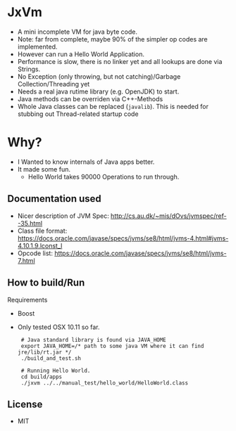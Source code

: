 JxVm
====
* A mini incomplete VM for java byte code.
* Note: far from complete, maybe 90% of the simpler op codes are implemented.
* However can run a Hello World Application.
* Performance is slow, there is no linker yet and all lookups are done via Strings.
* No Exception (only throwing, but not catching)/Garbage Collection/Threading yet
* Needs a real java rutime library (e.g. OpenJDK) to start.
* Java methods can be overriden via C++-Methods
* Whole Java classes can be replaced (`javalib`). This is needed for stubbing out Thread-related startup code

Why?
====
* I Wanted to know internals of Java apps better.
* It made some fun.
   * Hello World takes 90000 Operations to run through.


Documentation used
------------------

* Nicer description of JVM Spec: http://cs.au.dk/~mis/dOvs/jvmspec/ref--35.html
* Class file format: https://docs.oracle.com/javase/specs/jvms/se8/html/jvms-4.html#jvms-4.10.1.9.lconst_l
* Opcode list: https://docs.oracle.com/javase/specs/jvms/se8/html/jvms-7.html

How to build/Run
----------------

Requirements

 * Boost
 * Only tested OSX 10.11 so far.
 
        # Java standard library is found via JAVA_HOME
        export JAVA_HOME=/* path to some java VM where it can find jre/lib/rt.jar */
        ./build_and_test.sh

        # Running Hello World.
        cd build/apps
        ./jxvm ../../manual_test/hello_world/HelloWorld.class
     

License
-------
* MIT

